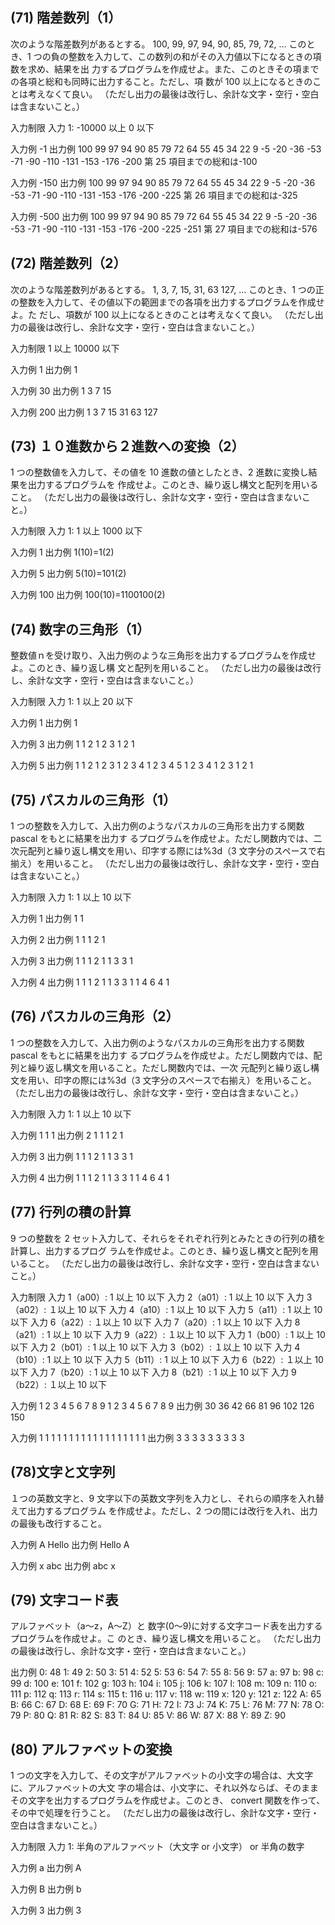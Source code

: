## (71) 階差数列（1）
次のような階差数列があるとする。
100, 99, 97, 94, 90, 85, 79, 72, ...
このとき、1 つの負の整数を入力して、この数列の和がその入力値以下になるときの項数を求め、結果を出
力するプログラムを作成せよ。また、このときその項までの各項と総和も同時に出力すること。ただし、項
数が 100 以上になるときのことは考えなくて良い。
（ただし出力の最後は改行し、余計な文字・空行・空白は含まないこと。）

入力制限
入力 1: -10000 以上 0 以下

入力例
-1
出力例
100 99 97 94 90 85 79 72 64 55 45 34 22 9 -5 -20 -36 -53 -71 -90 -110 -131 -153 -176 -200
第 25 項目までの総和は-100

入力例
-150
出力例
100 99 97 94 90 85 79 72 64 55 45 34 22 9 -5 -20 -36 -53 -71 -90 -110 -131 -153 -176 -200 -225
第 26 項目までの総和は-325

入力例
-500
出力例
100 99 97 94 90 85 79 72 64 55 45 34 22 9 -5 -20 -36 -53 -71 -90 -110 -131 -153 -176 -200 -225 -251
第 27 項目までの総和は-576

## (72) 階差数列（2）
次のような階差数列があるとする。
1, 3, 7, 15, 31, 63 127, ...
このとき、1 つの正の整数を入力して、その値以下の範囲までの各項を出力するプログラムを作成せよ。た
だし、項数が 100 以上になるときのことは考えなくて良い。
（ただし出力の最後は改行し、余計な文字・空行・空白は含まないこと。）

入力制限
1 以上 10000 以下

入力例
1
出力例
1

入力例
30
出力例
1 3 7 15

入力例
200
出力例
1 3 7 15 31 63 127

## (73) １０進数から２進数への変換（2）
1 つの整数値を入力して、その値を 10 進数の値としたとき、2 進数に変換し結果を出力するプログラムを
作成せよ。このとき、繰り返し構文と配列を用いること。
（ただし出力の最後は改行し、余計な文字・空行・空白は含まないこと。）

入力制限
入力 1: 1 以上 1000 以下

入力例
1
出力例
1(10)=1(2)

入力例
5
出力例
5(10)=101(2)

入力例
100
出力例
100(10)=1100100(2)

## (74) 数字の三角形（1）
整数値ｎを受け取り、入出力例のような三角形を出力するプログラムを作成せよ。このとき、繰り返し構
文と配列を用いること。
（ただし出力の最後は改行し、余計な文字・空行・空白は含まないこと。）

入力制限
入力 1: 1 以上 20 以下

入力例
1
出力例
1

入力例
3
出力例
1
1 2
1 2 3
1 2
1

入力例
5
出力例
1
1 2
1 2 3
1 2 3 4
1 2 3 4 5
1 2 3 4
1 2 3
1 2
1

## (75) パスカルの三角形（1）
1 つの整数を入力して、入出力例のようなパスカルの三角形を出力する関数 pascal をもとに結果を出力す
るプログラムを作成せよ。ただし関数内では、二次元配列と繰り返し構文を用い、印字する際には%3d（3
文字分のスペースで右揃え）を用いること。
（ただし出力の最後は改行し、余計な文字・空行・空白は含まないこと。）

入力制限
入力 1: 1 以上 10 以下

入力例
1
出力例
1 1

入力例
2
出力例
1 1
1 2 1

入力例
3
出力例
1 1
1 2 1
1 3 3 1

入力例
4
出力例
1 1
1 2 1
1 3 3 1
1 4 6 4 1

## (76) パスカルの三角形（2）
1 つの整数を入力して、入出力例のようなパスカルの三角形を出力する関数 pascal をもとに結果を出力す
るプログラムを作成せよ。ただし関数内では、配列と繰り返し構文を用いること。ただし関数内では、一次
元配列と繰り返し構文を用い、印字の際には%3d（3 文字分のスペースで右揃え）を用いること。
（ただし出力の最後は改行し、余計な文字・空行・空白は含まないこと。）

入力制限
入力 1: 1 以上 10 以下

入力例
1
1 1
出力例
2
1 1
1 2 1

入力例
3
出力例
1 1
1 2 1
1 3 3 1

入力例
4
出力例
1 1
1 2 1
1 3 3 1
1 4 6 4 1

## (77) 行列の積の計算
9 つの整数を 2 セット入力して、それらをそれぞれ行列とみたときの行列の積を計算し、出力するプログ
ラムを作成せよ。このとき、繰り返し構文と配列を用いること。
（ただし出力の最後は改行し、余計な文字・空行・空白は含まないこと。）

入力制限
入力 1（a00）: 1 以上 10 以下 入力 2（a01）: 1 以上 10 以下 入力 3（a02）: １以上 10 以下
入力 4（a10）: 1 以上 10 以下 入力 5（a11）: 1 以上 10 以下 入力 6（a22）: １以上 10 以下
入力 7（a20）: 1 以上 10 以下 入力 8（a21）: 1 以上 10 以下 入力 9（a22）: １以上 10 以下
入力 1（b00）: 1 以上 10 以下 入力 2（b01）: 1 以上 10 以下 入力 3（b02）: １以上 10 以下
入力 4（b10）: 1 以上 10 以下 入力 5（b11）: 1 以上 10 以下 入力 6（b22）: １以上 10 以下
入力 7（b20）: 1 以上 10 以下 入力 8（b21）: 1 以上 10 以下 入力 9（b22）: １以上 10 以下

入力例
1 2 3
4 5 6
7 8 9
1 2 3
4 5 6
7 8 9
出力例
30 36 42
66 81 96
102 126 150

入力例
1 1 1
1 1 1
1 1 1
1 1 1
1 1 1
1 1 1
出力例
3 3 3
3 3 3
3 3 3

## (78)文字と文字列
１つの英数文字と、9 文字以下の英数文字列を入力とし、それらの順序を入れ替えて出力するプログラム
を作成せよ。ただし、2 つの間には改行を入れ、出力の最後も改行すること。

入力例
A
Hello
出力例
Hello
A

入力例
x
abc
出力例
abc
x

## (79) 文字コード表
アルファベット（a～z，A～Z）と 数字(0～9)に対する文字コード表を出力するプログラムを作成せよ。こ
のとき、繰り返し構文を用いること。
（ただし出力の最後は改行し、余計な文字・空行・空白は含まないこと。）

出力例
0: 48
1: 49
2: 50
3: 51
4: 52
5: 53
6: 54
7: 55
8: 56
9: 57
a: 97
b: 98
c: 99
d: 100
e: 101
f: 102
g: 103
h: 104
i: 105
j: 106
k: 107
l: 108
m: 109
n: 110
o: 111
p: 112
q: 113
r: 114
s: 115
t: 116
u: 117
v: 118
w: 119
x: 120
y: 121
z: 122
A: 65
B: 66
C: 67
D: 68
E: 69
F: 70
G: 71
H: 72
I: 73
J: 74
K: 75
L: 76
M: 77
N: 78
O: 79
P: 80
Q: 81
R: 82
S: 83
T: 84
U: 85
V: 86
W: 87
X: 88
Y: 89
Z: 90

## (80) アルファベットの変換
1 つの文字を入力して、その文字がアルファベットの小文字の場合は、大文字に、アルファベットの大文
字の場合は、小文字に、それ以外ならば、そのままその文字を出力するプログラムを作成せよ。このとき、
convert 関数を作って、その中で処理を行うこと。
（ただし出力の最後は改行し、余計な文字・空行・空白は含まないこと。）

入力制限
入力 1: 半角のアルファベット（大文字 or 小文字） or 半角の数字

入力例
a
出力例
A

入力例
B
出力例
b

入力例
3
出力例
3